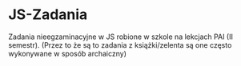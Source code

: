# JS-Zadania

Zadania nieegzaminacyjne w JS robione w szkole na lekcjach PAI (II semestr). (Przez to że są to zadania z książki/zelenta są one często wykonywane w sposób archaiczny)
